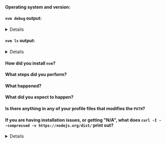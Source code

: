 
<!-- Thank you for being interested in nvm! Please help us by filling out the following form if you‘re having trouble. If you have a feature request, or some other question, please feel free to clear out the form. Thanks! -->

#### Operating system and version:

#### `nvm debug` output:
<details>
<!-- do not delete the following blank line -->

```sh

```
</details>

#### `nvm ls` output:
<details>
<!-- do not delete the following blank line -->

```sh

```
</details>

#### How did you install `nvm`?
<!-- (e.g. install script in readme, Homebrew) -->

#### What steps did you perform?

#### What happened?

#### What did you expect to happen?

#### Is there anything in any of your profile files that modifies the `PATH`?
<!--  (e.g. `.bashrc`, `.bash_profile`, `.zshrc`, etc) -->

<!-- Please remove the following section if it does not apply to you -->
#### If you are having installation issues, or getting "N/A", what does `curl -I --compressed -v https://nodejs.org/dist/` print out?
<details>
<!-- do not delete the following blank line -->

```sh

```
</details>
